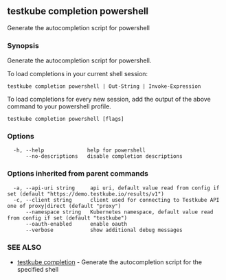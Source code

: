 ## testkube completion powershell

Generate the autocompletion script for powershell

### Synopsis

Generate the autocompletion script for powershell.

To load completions in your current shell session:

	testkube completion powershell | Out-String | Invoke-Expression

To load completions for every new session, add the output of the above command
to your powershell profile.


```
testkube completion powershell [flags]
```

### Options

```
  -h, --help              help for powershell
      --no-descriptions   disable completion descriptions
```

### Options inherited from parent commands

```
  -a, --api-uri string     api uri, default value read from config if set (default "https://demo.testkube.io/results/v1")
  -c, --client string      client used for connecting to Testkube API one of proxy|direct (default "proxy")
      --namespace string   Kubernetes namespace, default value read from config if set (default "testkube")
      --oauth-enabled      enable oauth
      --verbose            show additional debug messages
```

### SEE ALSO

* [testkube completion](testkube_completion.md)	 - Generate the autocompletion script for the specified shell

